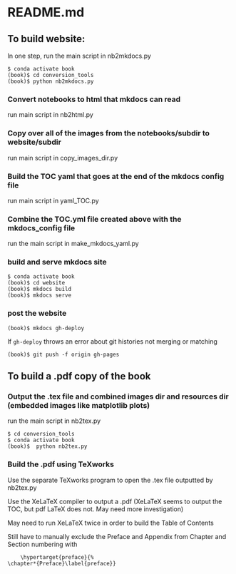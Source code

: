 # README.md

## To build website:

In one step, run the main script in nb2mkdocs.py

```
$ conda activate book
(book)$ cd conversion_tools
(book)$ python nb2mkdocs.py
```

### Convert notebooks to html that mkdocs can read

run main script in nb2html.py

### Copy over all of the images from the notebooks/subdir to website/subdir

run main script in copy_images_dir.py

### Build the TOC yaml that goes at the end of the mkdocs config file

run main script in yaml_TOC.py

### Combine the TOC.yml file created above with the mkdocs_config file

run the main script in make_mkdocs_yaml.py

### build and serve mkdocs site

```text
$ conda activate book
(book)$ cd website
(book)$ mkdocs build
(book)$ mkdocs serve
```

### post the website

```text
(book)$ mkdocs gh-deploy
```

If ```gh-deploy``` throws an error about git histories not merging or matching

```
(book)$ git push -f origin gh-pages
```

## To build a .pdf copy of the book

### Output the .tex file and combined images dir and resources dir (embedded images like matplotlib plots)

run the main script in nb2tex.py

```
$ cd conversion_tools
$ conda activate book
(book)$  python nb2tex.py
```

### Build the .pdf using TeXworks

Use the separate TeXworks program to open the .tex file outputted by nb2tex.py

Use the XeLaTeX compiler to output a .pdf (XeLaTeX seems to output the TOC, but pdf LaTeX does not. May need more investigation)

May need to run XeLaTeX twice in order to build the Table of Contents

Still have to manually exclude the Preface and Appendix from Chapter and Section numbering with

```
    \hypertarget{preface}{%
\chapter*{Preface}\label{preface}}
```
